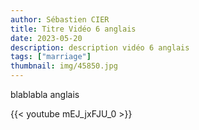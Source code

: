 ```yaml
---
author: Sébastien CIER
title: Titre Vidéo 6 anglais
date: 2023-05-20
description: description vidéo 6 anglais
tags: ["marriage"]
thumbnail: img/45850.jpg
---
```


blablabla anglais


{{< youtube mEJ_jxFJU_0 >}}


